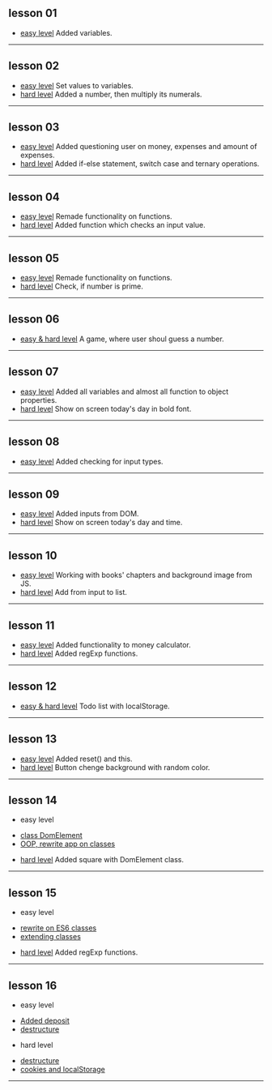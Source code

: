 ## lesson 01
- [easy level](https://github.com/Mullla/js-course/tree/lesson01)
Added variables.
***

## lesson 02
- [easy level](https://github.com/Mullla/js-course/tree/lesson02)
Set values to variables.
- [hard level](https://github.com/Mullla/js-course-hard/tree/lesson02)
Added a number, then multiply its numerals. 
***

## lesson 03
- [easy level](https://github.com/Mullla/js-course/tree/lesson03)
Added questioning user on money, expenses and amount of expenses. 
- [hard level](https://github.com/Mullla/js-course-hard/tree/lesson03)
Added if-else statement, switch case and ternary operations.
***

## lesson 04
- [easy level](https://github.com/Mullla/js-course/tree/lesson04)
Remade functionality on functions. 
- [hard level](https://github.com/Mullla/js-course-hard/tree/lesson04)
Added function which checks an input value.
***

## lesson 05
- [easy level](https://github.com/Mullla/js-course/tree/lesson05)
Remade functionality on functions.
- [hard level](https://github.com/Mullla/js-course-hard/tree/lesson05)
Check, if number is prime.
***

## lesson 06
- [easy & hard level](https://github.com/Mullla/guess-game)
A game, where user shoul guess a number. 
***

## lesson 07
- [easy level](https://github.com/Mullla/js-course/tree/lesson07)
Added all variables and almost all function to object properties.
- [hard level](https://github.com/Mullla/js-course-hard/tree/lesson07)
Show on screen today's day in bold font.
***

## lesson 08
- [easy level](https://github.com/Mullla/js-course/tree/lesson08)
Added checking for input types.
***

## lesson 09
- [easy level](https://github.com/Mullla/js-course/tree/lesson09)
Added inputs from DOM.
- [hard level](https://github.com/Mullla/js-course-hard/tree/lesson09)
Show on screen today's day and time.
***

## lesson 10
- [easy level](https://github.com/Mullla/js-course/tree/lesson10)
Working with books' chapters and background image from JS.
- [hard level](https://codepen.io/mullla/pen/abBmMbv)
Add from input to list. 
***

## lesson 11
- [easy level](https://github.com/Mullla/js-course/tree/lesson11)
Added functionality to money calculator. 
- [hard level](https://github.com/Mullla/js-course-hard/tree/lesson11)
Added regExp functions.
***

## lesson 12
- [easy & hard level](https://github.com/Mullla/todo-list)
Todo list with localStorage.
***

## lesson 13
- [easy level](https://github.com/Mullla/js-course/tree/lesson13)
Added reset() and this. 
- [hard level](https://github.com/Mullla/js-course-hard/tree/lesson11)
Button chenge background with random color.
***

## lesson 14
- easy level
* [class DomElement](https://github.com/Mullla/new-dom-element)
* [OOP, rewrite app on classes](https://github.com/Mullla/js-course/tree/lesson14)
- [hard level](https://github.com/Mullla/new-dom-element/tree/lesson14)
Added square with DomElement class. 
***

## lesson 15
- easy level
* [rewrite on ES6 classes](https://github.com/Mullla/js-course/tree/lesson15)
* [extending classes](https://codepen.io/mullla/pen/OJbmvqj)
- [hard level](https://github.com/Mullla/js-course-hard/tree/lesson15)
Added regExp functions.
***

## lesson 16
- easy level
* [Added deposit](https://github.com/Mullla/js-course/tree/lesson16)
* [destructure](https://codepen.io/mullla/pen/bGBRajx)
- hard level
* [destructure](https://codepen.io/mullla/pen/oNYwVBm)
* [cookies and localStorage](https://github.com/Mullla/js-course-hard/tree/lesson16)
***
